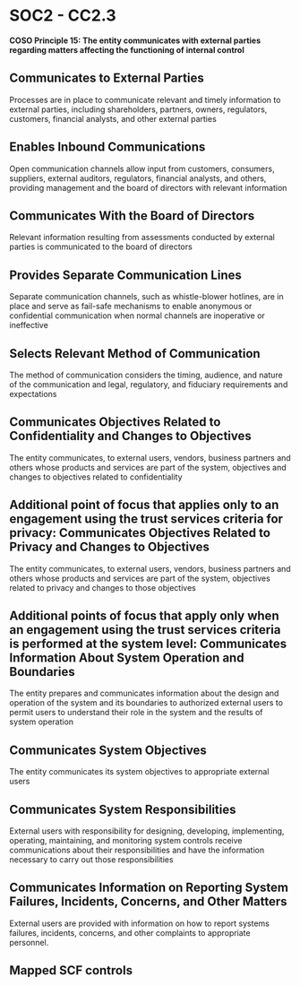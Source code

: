 # SOC2 - CC2.3
**COSO Principle 15: The entity communicates with external parties regarding matters affecting the functioning of internal control**
## Communicates to External Parties
Processes are in place to communicate relevant and timely information to external parties, including shareholders, partners, owners, regulators, customers, financial analysts, and other external parties
## Enables Inbound Communications
Open communication channels allow input from customers, consumers, suppliers, external auditors, regulators, financial analysts, and others, providing management and the board of directors with relevant information
## Communicates With the Board of Directors
Relevant information resulting from assessments conducted by external parties is communicated to the board of directors
## Provides Separate Communication Lines
Separate communication channels, such as whistle-blower hotlines, are in place and serve as fail-safe mechanisms to enable anonymous or confidential communication when normal channels are inoperative or ineffective
## Selects Relevant Method of Communication
The method of communication considers the timing, audience, and nature of the communication and legal, regulatory, and fiduciary requirements and expectations
## Communicates Objectives Related to Confidentiality and Changes to Objectives
The entity communicates, to external users, vendors, business partners and others whose products and services are part of the system, objectives and changes to objectives related to confidentiality
## Additional point of focus that applies only to an engagement using the trust services criteria for privacy: Communicates Objectives Related to Privacy and Changes to Objectives
The entity communicates, to external users, vendors, business partners and others whose products and services are part of the system, objectives related to privacy and changes to those objectives
## Additional points of focus that apply only when an engagement using the trust services criteria is performed at the system level: Communicates Information About System Operation and Boundaries
The entity prepares and communicates information about the design and operation of the system and its boundaries to authorized external users to permit users to understand their role in the system and the results of system operation
## Communicates System Objectives
The entity communicates its system objectives to appropriate external users
## Communicates System Responsibilities
External users with responsibility for designing, developing, implementing, operating, maintaining, and monitoring system controls receive communications about their responsibilities and have the information necessary to carry out those responsibilities
## Communicates Information on Reporting System Failures, Incidents, Concerns, and Other Matters
External users are provided with information on how to report systems failures, incidents, concerns, and other complaints to appropriate personnel.
## Mapped SCF controls